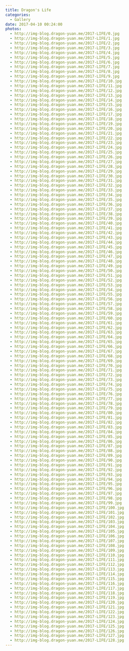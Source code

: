 ```yaml
---
title: Dragon's Life
categories:
  - Gallery
date: 2017-04-10 00:24:00
photos:
  - http://img-blog.dragon-yuan.me/2017-LIFE/0.jpg
  - http://img-blog.dragon-yuan.me/2017-LIFE/1.jpg
  - http://img-blog.dragon-yuan.me/2017-LIFE/2.jpg
  - http://img-blog.dragon-yuan.me/2017-LIFE/3.jpg
  - http://img-blog.dragon-yuan.me/2017-LIFE/4.jpg
  - http://img-blog.dragon-yuan.me/2017-LIFE/5.jpg
  - http://img-blog.dragon-yuan.me/2017-LIFE/6.jpg
  - http://img-blog.dragon-yuan.me/2017-LIFE/7.jpg
  - http://img-blog.dragon-yuan.me/2017-LIFE/8.jpg
  - http://img-blog.dragon-yuan.me/2017-LIFE/9.jpg
  - http://img-blog.dragon-yuan.me/2017-LIFE/10.jpg
  - http://img-blog.dragon-yuan.me/2017-LIFE/11.jpg
  - http://img-blog.dragon-yuan.me/2017-LIFE/12.jpg
  - http://img-blog.dragon-yuan.me/2017-LIFE/13.jpg
  - http://img-blog.dragon-yuan.me/2017-LIFE/14.jpg
  - http://img-blog.dragon-yuan.me/2017-LIFE/15.jpg
  - http://img-blog.dragon-yuan.me/2017-LIFE/16.jpg
  - http://img-blog.dragon-yuan.me/2017-LIFE/17.jpg
  - http://img-blog.dragon-yuan.me/2017-LIFE/18.jpg
  - http://img-blog.dragon-yuan.me/2017-LIFE/19.jpg
  - http://img-blog.dragon-yuan.me/2017-LIFE/20.jpg
  - http://img-blog.dragon-yuan.me/2017-LIFE/21.jpg
  - http://img-blog.dragon-yuan.me/2017-LIFE/22.jpg
  - http://img-blog.dragon-yuan.me/2017-LIFE/23.jpg
  - http://img-blog.dragon-yuan.me/2017-LIFE/24.jpg
  - http://img-blog.dragon-yuan.me/2017-LIFE/25.jpg
  - http://img-blog.dragon-yuan.me/2017-LIFE/26.jpg
  - http://img-blog.dragon-yuan.me/2017-LIFE/27.jpg
  - http://img-blog.dragon-yuan.me/2017-LIFE/28.jpg
  - http://img-blog.dragon-yuan.me/2017-LIFE/29.jpg
  - http://img-blog.dragon-yuan.me/2017-LIFE/30.jpg
  - http://img-blog.dragon-yuan.me/2017-LIFE/31.jpg
  - http://img-blog.dragon-yuan.me/2017-LIFE/32.jpg
  - http://img-blog.dragon-yuan.me/2017-LIFE/33.jpg
  - http://img-blog.dragon-yuan.me/2017-LIFE/34.jpg
  - http://img-blog.dragon-yuan.me/2017-LIFE/35.jpg
  - http://img-blog.dragon-yuan.me/2017-LIFE/36.jpg
  - http://img-blog.dragon-yuan.me/2017-LIFE/37.jpg
  - http://img-blog.dragon-yuan.me/2017-LIFE/38.jpg
  - http://img-blog.dragon-yuan.me/2017-LIFE/39.jpg
  - http://img-blog.dragon-yuan.me/2017-LIFE/40.jpg
  - http://img-blog.dragon-yuan.me/2017-LIFE/41.jpg
  - http://img-blog.dragon-yuan.me/2017-LIFE/42.jpg
  - http://img-blog.dragon-yuan.me/2017-LIFE/43.jpg
  - http://img-blog.dragon-yuan.me/2017-LIFE/44.jpg
  - http://img-blog.dragon-yuan.me/2017-LIFE/45.jpg
  - http://img-blog.dragon-yuan.me/2017-LIFE/46.jpg
  - http://img-blog.dragon-yuan.me/2017-LIFE/47.jpg
  - http://img-blog.dragon-yuan.me/2017-LIFE/48.jpg
  - http://img-blog.dragon-yuan.me/2017-LIFE/49.jpg
  - http://img-blog.dragon-yuan.me/2017-LIFE/50.jpg
  - http://img-blog.dragon-yuan.me/2017-LIFE/51.jpg
  - http://img-blog.dragon-yuan.me/2017-LIFE/52.jpg
  - http://img-blog.dragon-yuan.me/2017-LIFE/53.jpg
  - http://img-blog.dragon-yuan.me/2017-LIFE/54.jpg
  - http://img-blog.dragon-yuan.me/2017-LIFE/55.jpg
  - http://img-blog.dragon-yuan.me/2017-LIFE/56.jpg
  - http://img-blog.dragon-yuan.me/2017-LIFE/57.jpg
  - http://img-blog.dragon-yuan.me/2017-LIFE/58.jpg
  - http://img-blog.dragon-yuan.me/2017-LIFE/59.jpg
  - http://img-blog.dragon-yuan.me/2017-LIFE/60.jpg
  - http://img-blog.dragon-yuan.me/2017-LIFE/61.jpg
  - http://img-blog.dragon-yuan.me/2017-LIFE/62.jpg
  - http://img-blog.dragon-yuan.me/2017-LIFE/63.jpg
  - http://img-blog.dragon-yuan.me/2017-LIFE/64.jpg
  - http://img-blog.dragon-yuan.me/2017-LIFE/65.jpg
  - http://img-blog.dragon-yuan.me/2017-LIFE/66.jpg
  - http://img-blog.dragon-yuan.me/2017-LIFE/67.jpg
  - http://img-blog.dragon-yuan.me/2017-LIFE/68.jpg
  - http://img-blog.dragon-yuan.me/2017-LIFE/69.jpg
  - http://img-blog.dragon-yuan.me/2017-LIFE/70.jpg
  - http://img-blog.dragon-yuan.me/2017-LIFE/71.jpg
  - http://img-blog.dragon-yuan.me/2017-LIFE/72.jpg
  - http://img-blog.dragon-yuan.me/2017-LIFE/73.jpg
  - http://img-blog.dragon-yuan.me/2017-LIFE/74.jpg
  - http://img-blog.dragon-yuan.me/2017-LIFE/75.jpg
  - http://img-blog.dragon-yuan.me/2017-LIFE/76.jpg
  - http://img-blog.dragon-yuan.me/2017-LIFE/77.jpg
  - http://img-blog.dragon-yuan.me/2017-LIFE/78.jpg
  - http://img-blog.dragon-yuan.me/2017-LIFE/79.jpg
  - http://img-blog.dragon-yuan.me/2017-LIFE/80.jpg
  - http://img-blog.dragon-yuan.me/2017-LIFE/81.jpg
  - http://img-blog.dragon-yuan.me/2017-LIFE/82.jpg
  - http://img-blog.dragon-yuan.me/2017-LIFE/83.jpg
  - http://img-blog.dragon-yuan.me/2017-LIFE/84.jpg
  - http://img-blog.dragon-yuan.me/2017-LIFE/85.jpg
  - http://img-blog.dragon-yuan.me/2017-LIFE/86.jpg
  - http://img-blog.dragon-yuan.me/2017-LIFE/87.jpg
  - http://img-blog.dragon-yuan.me/2017-LIFE/88.jpg
  - http://img-blog.dragon-yuan.me/2017-LIFE/89.jpg
  - http://img-blog.dragon-yuan.me/2017-LIFE/90.jpg
  - http://img-blog.dragon-yuan.me/2017-LIFE/91.jpg
  - http://img-blog.dragon-yuan.me/2017-LIFE/92.jpg
  - http://img-blog.dragon-yuan.me/2017-LIFE/93.jpg
  - http://img-blog.dragon-yuan.me/2017-LIFE/94.jpg
  - http://img-blog.dragon-yuan.me/2017-LIFE/95.jpg
  - http://img-blog.dragon-yuan.me/2017-LIFE/96.jpg
  - http://img-blog.dragon-yuan.me/2017-LIFE/97.jpg
  - http://img-blog.dragon-yuan.me/2017-LIFE/98.jpg
  - http://img-blog.dragon-yuan.me/2017-LIFE/99.jpg
  - http://img-blog.dragon-yuan.me/2017-LIFE/100.jpg
  - http://img-blog.dragon-yuan.me/2017-LIFE/101.jpg
  - http://img-blog.dragon-yuan.me/2017-LIFE/102.jpg
  - http://img-blog.dragon-yuan.me/2017-LIFE/103.jpg
  - http://img-blog.dragon-yuan.me/2017-LIFE/104.jpg
  - http://img-blog.dragon-yuan.me/2017-LIFE/105.jpg
  - http://img-blog.dragon-yuan.me/2017-LIFE/106.jpg
  - http://img-blog.dragon-yuan.me/2017-LIFE/107.jpg
  - http://img-blog.dragon-yuan.me/2017-LIFE/108.jpg
  - http://img-blog.dragon-yuan.me/2017-LIFE/109.jpg
  - http://img-blog.dragon-yuan.me/2017-LIFE/110.jpg
  - http://img-blog.dragon-yuan.me/2017-LIFE/111.jpg
  - http://img-blog.dragon-yuan.me/2017-LIFE/112.jpg
  - http://img-blog.dragon-yuan.me/2017-LIFE/113.jpg
  - http://img-blog.dragon-yuan.me/2017-LIFE/114.jpg
  - http://img-blog.dragon-yuan.me/2017-LIFE/115.jpg
  - http://img-blog.dragon-yuan.me/2017-LIFE/116.jpg
  - http://img-blog.dragon-yuan.me/2017-LIFE/117.jpg
  - http://img-blog.dragon-yuan.me/2017-LIFE/118.jpg
  - http://img-blog.dragon-yuan.me/2017-LIFE/119.jpg
  - http://img-blog.dragon-yuan.me/2017-LIFE/120.jpg
  - http://img-blog.dragon-yuan.me/2017-LIFE/121.jpg
  - http://img-blog.dragon-yuan.me/2017-LIFE/122.jpg
  - http://img-blog.dragon-yuan.me/2017-LIFE/123.jpg
  - http://img-blog.dragon-yuan.me/2017-LIFE/124.jpg
  - http://img-blog.dragon-yuan.me/2017-LIFE/125.jpg
  - http://img-blog.dragon-yuan.me/2017-LIFE/126.jpg
  - http://img-blog.dragon-yuan.me/2017-LIFE/127.jpg
  - http://img-blog.dragon-yuan.me/2017-LIFE/128.jpg
---
```

